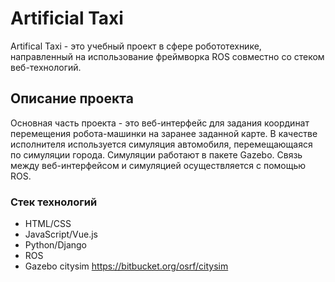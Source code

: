 # Artificial Taxi
Artifical Taxi - это учебный проект в сфере робототехнике, направленный на использование фреймворка ROS совместно со стеком веб-технологий. 

## Описание проекта
Основная часть проекта - это веб-интерфейс для задания координат перемещения робота-машинки на заранее заданной карте. В качестве исполнителя используется симуляция автомобиля, перемещающаяся по симуляции города. Симуляции работают в пакете Gazebo. Связь между веб-интерфейсом и симуляцией осуществляется с помощью ROS.

### Стек технологий
* HTML/CSS
* JavaScript/Vue.js
* Python/Django
* ROS
* Gazebo citysim https://bitbucket.org/osrf/citysim
